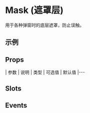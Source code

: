 # Mask (遮罩层)
用于各种弹窗时的底层遮罩，防止误触。

## 示例

## Props

| 参数 | 说明 | 类型 | 可选值 | 默认值
|---


## Slots


## Events
